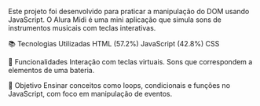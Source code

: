 Este projeto foi desenvolvido para praticar a manipulação do DOM usando JavaScript. O Alura Midi é uma mini aplicação que simula sons de instrumentos musicais com teclas interativas.

📚 Tecnologias Utilizadas
HTML (57.2%)
JavaScript (42.8%)
CSS

🚀 Funcionalidades
Interação com teclas virtuais.
Sons que correspondem a elementos de uma bateria.

🎯 Objetivo
Ensinar conceitos como loops, condicionais e funções no JavaScript, com foco em manipulação de eventos.
